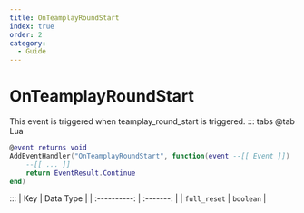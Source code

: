 ```yaml
---
title: OnTeamplayRoundStart
index: true
order: 2
category:
  - Guide
---
```


# OnTeamplayRoundStart
This event is triggered when teamplay_round_start is triggered.
::: tabs
@tab Lua
```lua
@event returns void
AddEventHandler("OnTeamplayRoundStart", function(event --[[ Event ]])
    --[[ ... ]]
    return EventResult.Continue
end)
```

:::
|      Key     | Data Type |
| :----------: | :-------: |
| `full_reset` | `boolean` |